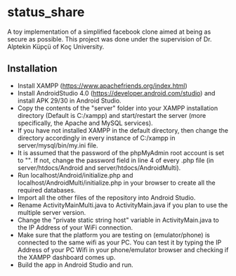 # status_share
A toy implementation of a simplified facebook clone aimed at being as secure as possible.
This project was done under the supervision of Dr. Alptekin Küpçü of Koç University.

## Installation
* Install XAMPP (https://www.apachefriends.org/index.html)
* Install AndroidStudio 4.0 (https://developer.android.com/studio) and install APK 29/30 in Android Studio.
* Copy the contents of the "server" folder into your XAMPP installation directory (Default is C:/xampp) and start/restart the server (more specifically, the Apache and MySQL services).
* If you have not installed XAMPP in the default directory, then change the directory accordingly in every instance of C:/xampp in server/mysql/bin/my.ini file.
* It is assumed that the password of the phpMyAdmin root account is set to "". If not, change the password field in line 4 of every .php file (in server/htdocs/Android and server/htdocs/AndroidMulti).
* Run localhost/Android/initialize.php and localhost/AndroidMulti/initialize.php in your browser to create all the required databases.
* Import all the other files of the repository into Android Studio.
* Rename ActivityMainMulti.java to ActivityMain.java if you plan to use the multiple server version.
* Change the "private static string host" variable in ActivityMain.java to the IP Address of your WiFi connection.
* Make sure that the platform you are testing on (emulator/phone) is connected to the same wifi as your PC. You can test it by typing the IP Address of your PC Wifi in your phone/emulator browser and checking if the XAMPP dashboard comes up.
* Build the app in Android Studio and run.
